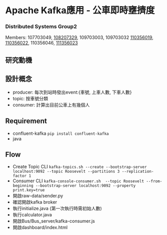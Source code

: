 # Apache Kafka應用 - 公車即時壅擠度

### Distributed Systems Group2
Members:
107703049, [108207329](https://github.com/xoxonut), 109703003, 109703032
[110356019](https://github.com/YiChingLLin), [110356022](https://github.com/dabaoku), 110356046, [111356023](https://github.com/106306067)

## 研究動機

## 設計概念
- producer: 每次到站時發出event:{車號, 上車人數, 下車人數}
- topic: 按車號分類
- consumer: 計算出目前公車上有幾個人

## Requirement
- confluent-kafka `pip install confluent-kafka`
- java

## Flow
- Create Topic CLI
`kafka-topics.sh --create --bootstrap-server localhost:9092 --topic Roosevelt --partitions 3 --replication-factor 1`
- Consumer CLI
`kafka-console-consumer.sh  --topic Roosevelt --from-beginning --bootstrap-server localhost:9092 --property print.key=true `
- 開啟raw-data/sender.py
- 確認開啟kafka broker
- 執行initialize.java (第一次執行時需初始人數)
- 執行calculator.java
- 開啟Bus/Bus_server/kafka-consumer.js
- 開啟dashboard/index.html


